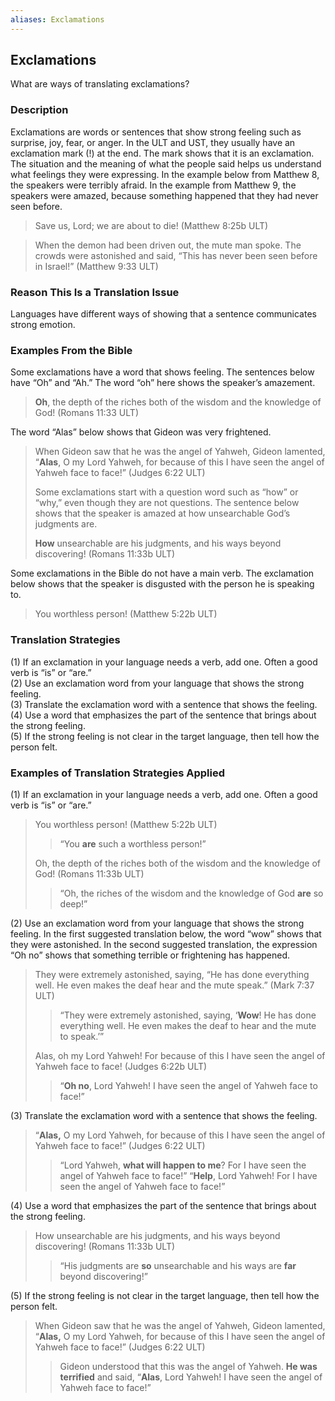 ```yaml
---
aliases: Exclamations
---
```


## Exclamations

What are ways of translating exclamations?

### Description

Exclamations are words or sentences that show strong feeling such as surprise, joy, fear, or anger. In the ULT and UST, they usually have an exclamation mark (!) at the end. The mark shows that it is an exclamation. The situation and the meaning of what the people said helps us understand what feelings they were expressing. In the example below from Matthew 8, the speakers were terribly afraid. In the example from Matthew 9, the speakers were amazed, because something happened that they had never seen before.

> Save us, Lord; we are about to die! (Matthew 8:25b ULT)

> When the demon had been driven out, the mute man spoke. The crowds were astonished and said, “This has never been seen before in Israel!” (Matthew 9:33 ULT)

### Reason This Is a Translation Issue

Languages have different ways of showing that a sentence communicates strong emotion.

### Examples From the Bible

Some exclamations have a word that shows feeling. The sentences below have “Oh” and “Ah.” The word “oh” here shows the speaker’s amazement.

> **Oh**, the depth of the riches both of the wisdom and the knowledge of God! (Romans 11:33 ULT)

The word “Alas” below shows that Gideon was very frightened.

> When Gideon saw that he was the angel of Yahweh, Gideon lamented, “**Alas**, O my Lord Yahweh, for because of this I have seen the angel of Yahweh face to face!” (Judges 6:22 ULT)
>
> Some exclamations start with a question word such as “how” or “why,” even though they are not questions. The sentence below shows that the speaker is amazed at how unsearchable God’s judgments are.
>
> **How** unsearchable are his judgments, and his ways beyond discovering! (Romans 11:33b ULT)

Some exclamations in the Bible do not have a main verb. The exclamation below shows that the speaker is disgusted with the person he is speaking to.

> You worthless person! (Matthew 5:22b ULT)

### Translation Strategies

(1) If an exclamation in your language needs a verb, add one. Often a good verb is “is” or “are.”<br>
(2) Use an exclamation word from your language that shows the strong feeling.<br>
(3) Translate the exclamation word with a sentence that shows the feeling.<br>
(4) Use a word that emphasizes the part of the sentence that brings about the strong feeling.<br>
(5) If the strong feeling is not clear in the target language, then tell how the person felt.

### Examples of Translation Strategies Applied

(1) If an exclamation in your language needs a verb, add one. Often a good verb is “is” or “are.”

> You worthless person! (Matthew 5:22b ULT)
>
> > “You **are** such a worthless person!”
>
> Oh, the depth of the riches both of the wisdom and the knowledge of God! (Romans 11:33b ULT)
>
> > “Oh, the riches of the wisdom and the knowledge of God **are** so deep!”

(2) Use an exclamation word from your language that shows the strong feeling. In the first suggested translation below, the word “wow” shows that they were astonished. In the second suggested translation, the expression “Oh no” shows that something terrible or frightening has happened.

> They were extremely astonished, saying, “He has done everything well. He even makes the deaf hear and the mute speak.” (Mark 7:37 ULT)
>
> > “They were extremely astonished, saying, ‘**Wow**! He has done everything well. He even makes the deaf to hear and the mute to speak.’”
>
> Alas, oh my Lord Yahweh! For because of this I have seen the angel of Yahweh face to face! (Judges 6:22b ULT)
>
> > “**Oh no**, Lord Yahweh! I have seen the angel of Yahweh face to face!”

(3) Translate the exclamation word with a sentence that shows the feeling.

> “**Alas,** O my Lord Yahweh, for because of this I have seen the angel of Yahweh face to face!” (Judges 6:22 ULT)
>
> > “Lord Yahweh, **what will happen to me**? For I have seen the angel of Yahweh face to face!”
> > “**Help**, Lord Yahweh! For I have seen the angel of Yahweh face to face!”

(4) Use a word that emphasizes the part of the sentence that brings about the strong feeling.

> How unsearchable are his judgments, and his ways beyond discovering! (Romans 11:33b ULT)
>
> > “His judgments are **so** unsearchable and his ways are **far** beyond discovering!”

(5) If the strong feeling is not clear in the target language, then tell how the person felt.

> When Gideon saw that he was the angel of Yahweh, Gideon lamented, “**Alas,** O my Lord Yahweh, for because of this I have seen the angel of Yahweh face to face!” (Judges 6:22 ULT)
>
> > Gideon understood that this was the angel of Yahweh. **He was terrified** and said, “**Alas**, Lord Yahweh! I have seen the angel of Yahweh face to face!”
